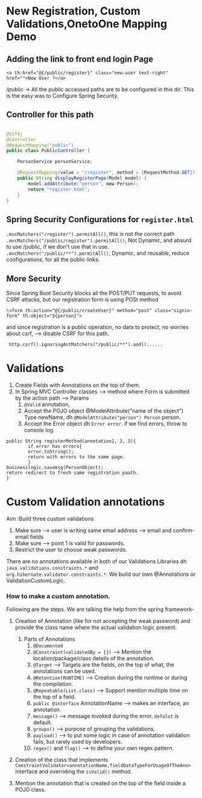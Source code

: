 # New Registration, Custom Validations,OnetoOne Mapping Demo

## Adding the link to front end login Page

````thymeleafexpressions
<a th:href="@{/public/register}" class="new-user text-right" href="">New User ?</a>
````

/public -> All the public accessed paths are to be configured in this dir. This is the easy was to Configure Spring
Security.

## Controller for this path

````java

@Slf4j
@Controller
@RequestMapping("public")
public class PublicController {

    PersonService personService;

    @RequestMapping(value = "/register", method = {RequestMethod.GET})
    public String displayRegisterPage(Model model) {
        model.addAttribute("person", new Person);
        return "register.html";
    }
}
````

## Spring Security Configurations for `register.html`

``.mvcMatchers("/register").permitAll()``, this is not the correct path
``.mvcMatchers("/public/register").permitAll()``, Not Dynamic, and absurd to use /public, if we don't
use that in use.  
``.mvcMatchers("/public/**").permitAll()``, Dynamic, and reusable, reduce configurations, for all the public links.

## More Security

Since Spring Boot Security blocks all the POST/PUT requests, to avoid CSRF attacks, but our registration form is using
POSt method

``\<form th:action="@{/public/createUser}" method="post" class="signin-form" th:object="${person}">``

and since registration is a public operation, no data to protect, no worries about csrf, --> disable CSRF for this path.

`` http.csrf().ignoringAntMatchers("/public/**").and()......``

# Validations

1. Create Fields with Annotations on the top of them.
2. In Spring MVC Controller classes --> method where Form is submitted by the action path --> Params
    1. ``@Valid`` annotation,
    2. Accept the POJO object @ModelAttribute("name of the object") Type newName,
       dh ``@ModelAttribute("person") Person``
       person.
    3. Accept the Error object dh ``Error error``. if we find errors, throw to console log.

````
public String registerMethod(annotation1, 2, 3){
        if error has errors{ 
        error.toString();
        return with errors to the same page.
        }
businesslogic.savemsg(PersonObject);
return redirect to fresh same registration paath. 
}
````

# Custom Validation annotations

Aim :Build three custom validations

1. Make sure --> user is writing same email address --> email and confirm-email fields
2. Make sure --> point 1 is valid for passwords.
3. Restrict the user to choose weak passwords.

There are no annotations available in both of our Validations Libraries dh ``java.validations.constraints.*`` and
``org.hibernate.validator.constraints.*``. We build our own @Annotations or ValidationCustomLogic.

### How to make a custom annotation.

Following are the steps. We are talking the help from the spring framework-

1. Creation of Annotation (like for not accepting the weak password) and provide the class name where the actual
   validation logic present.
    1. Parts of Annotations
        1. ``@Documented``
        2. ``@Constraint(validatedBy = {})`` --> Mention the location/package/class details of the annotation.
        3. ``@Target`` --> Targets are the fields, on the top of what, the annotations can be used.
        4. ``@Retention(RUNTIME)`` --> Creation during the runtime or during the compilation.
        5. ``@Repeatable(List.class)`` --> Support mention multiple time on the top of a field.
        6. ``public @interface`` AnnotationName --> makes an interface, an annotation.
        7. ``message()`` --> message invoked during the error. ``defalut`` is default. 
        8. ``groups()`` --> purpose of grouping the validations.
        9. ``payload()`` --> to put some logic in case of annotation validation fails, but rarely used by developers.
        10. ``regex()`` and ``flag()`` --> to define your own regex pattern. 

2. Creation of the class that implements ``ConstraintValidator<annotationName,fieldDataTypeForUsageOfTheAnn> ``
   interface and overriding the ``isValid()`` method.

3. Mention the annotation that is created on the top of the field inside a POJO class. 





